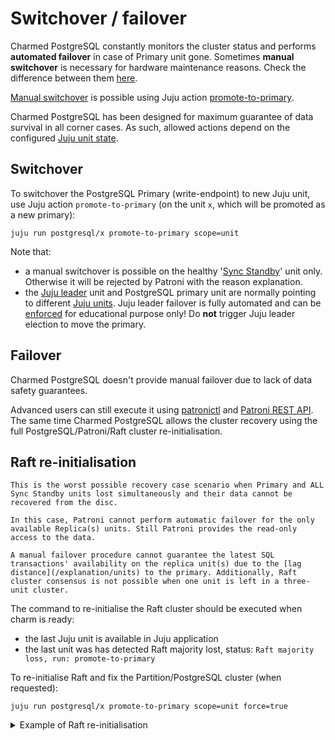 # Switchover / failover

Charmed PostgreSQL constantly monitors the cluster status and performs **automated failover** in case of Primary unit gone. Sometimes **manual switchover** is necessary for hardware maintenance reasons. Check the difference between them [here](https://dbvisit.com/blog/difference-between-failover-vs-switchover).

[Manual switchover](https://en.wikipedia.org/wiki/Switchover) is possible using Juju action [promote-to-primary](https://charmhub.io/postgresql/actions#promote-to-primary). 

Charmed PostgreSQL has been designed for maximum guarantee of data survival in all corner cases. As such, allowed actions depend on the configured [Juju unit state](/explanation/units).

## Switchover 

To switchover the PostgreSQL Primary (write-endpoint) to new Juju unit, use Juju action `promote-to-primary` (on the unit `x`, which will be promoted as a new primary):

```text
juju run postgresql/x promote-to-primary scope=unit
```

Note that:
* a manual switchover is possible on the healthy '[Sync Standby](/explanation/units)' unit only. Otherwise it will be rejected by Patroni with the reason explanation.
* the [Juju leader](https://documentation.ubuntu.com/juju/3.6/reference/unit/#leader-unit) unit and PostgreSQL primary unit are normally pointing to different [Juju units](https://documentation.ubuntu.com/juju/3.6/reference/unit/). Juju leader failover is fully automated and can be [enforced](https://github.com/canonical/jhack?tab=readme-ov-file#elect) for educational purpose only! Do **not** trigger Juju leader election to move the primary.

## Failover

Charmed PostgreSQL doesn't provide manual failover due to lack of data safety guarantees.

Advanced users can still execute it using [patronictl](/reference/troubleshooting/cli-helpers) and [Patroni REST API](/reference/troubleshooting/cli-helpers). The same time Charmed PostgreSQL allows the cluster recovery using the full PostgreSQL/Patroni/Raft cluster re-initialisation.

## Raft re-initialisation

```{caution}
This is the worst possible recovery case scenario when Primary and ALL Sync Standby units lost simultaneously and their data cannot be recovered from the disc. 

In this case, Patroni cannot perform automatic failover for the only available Replica(s) units. Still Patroni provides the read-only access to the data.

A manual failover procedure cannot guarantee the latest SQL transactions' availability on the replica unit(s) due to the [lag distance](/explanation/units) to the primary. Additionally, Raft cluster consensus is not possible when one unit is left in a three-unit cluster. 
```

The command to re-initialise the Raft cluster should be executed when charm is ready:
* the last Juju unit is available in Juju application
* the last unit was has detected Raft majority lost, status: `Raft majority loss, run: promote-to-primary`

To re-initialise Raft and fix the Partition/PostgreSQL cluster (when requested):

```text
juju run postgresql/x promote-to-primary scope=unit force=true
```

<details><summary>Example of Raft re-initialisation</summary>

Deploy PostgreSQL 3 units:

```text
> juju deploy postgresql --channel 16/stable --config synchronous_node_count=1

> juju status 
Model       Controller  Cloud/Region         Version  SLA          Timestamp
postgresql  lxd         localhost/localhost  3.6.5    unsupported  14:50:19+02:00

App         Version  Status  Scale  Charm       Channel  Rev  Exposed  Message
postgresql  14.17    active      3  postgresql  14/edge  615  no       

Unit           Workload  Agent  Machine  Public address  Ports     Message
postgresql/0*  active    idle   0        10.189.210.53   5432/tcp  
postgresql/1   active    idle   1        10.189.210.166  5432/tcp  
postgresql/2   active    idle   2        10.189.210.188  5432/tcp  Primary

Machine  State    Address         Inst id        Base          AZ  Message
0        started  10.189.210.53   juju-422c1a-0  ubuntu@22.04      Running
1        started  10.189.210.166  juju-422c1a-1  ubuntu@22.04      Running
2        started  10.189.210.188  juju-422c1a-2  ubuntu@22.04      Running
```

Find the current primary/standby/replica:

```text
> juju ssh postgresql/0
ubuntu@juju-422c1a-0:~$ sudo patronictl -c /var/snap/charmed-postgresql/current/etc/patroni/patroni.yaml list
+ Cluster: postgresql (7499430436963402504) ---+-----------+----+-----------+
| Member       | Host           | Role         | State     | TL | Lag in MB |
+--------------+----------------+--------------+-----------+----+-----------+
| postgresql-0 | 10.189.210.53  | Sync Standby | streaming |  3 |         0 |
| postgresql-1 | 10.189.210.166 | Replica      | streaming |  3 |         0 |
| postgresql-2 | 10.189.210.188 | Leader       | running   |  3 |           |
+--------------+----------------+--------------+-----------+----+-----------+
```

Kill the leader and sync standby machines:

```text
> lxc stop --force juju-422c1a-0  && lxc stop --force juju-422c1a-2

> juju status 
Model       Controller  Cloud/Region         Version  SLA          Timestamp
postgresql  lxd         localhost/localhost  3.6.5    unsupported  14:54:40+02:00

App         Version  Status  Scale  Charm       Channel  Rev  Exposed  Message
postgresql  14.17    active    1/3  postgresql  14/edge  615  no       

Unit           Workload  Agent  Machine  Public address  Ports     Message
postgresql/0   unknown   lost   0        10.189.210.53   5432/tcp  agent lost, see 'juju show-status-log postgresql/0'
postgresql/1*  active    idle   1        10.189.210.166  5432/tcp  <<<<<<<<< Replica unit left only
postgresql/2   unknown   lost   2        10.189.210.188  5432/tcp  agent lost, see 'juju show-status-log postgresql/2'

Machine  State    Address         Inst id        Base          AZ  Message
0        down     10.189.210.53   juju-422c1a-0  ubuntu@22.04      Running
1        started  10.189.210.166  juju-422c1a-1  ubuntu@22.04      Running
2        down     10.189.210.188  juju-422c1a-2  ubuntu@22.04      Running
```

At this stage it is recommended to restore the lost nodes, they will rejoin the cluster automatically once Juju detects their availability.

To start Raft re-initialisation, remove DEAD machines as a signal to charm that they cannot be restored/started and no risks for split-brain:

```text
> juju remove-machine --force 0 
WARNING This command will perform the following actions:
will remove machine 0
- will remove unit postgresql/0
- will remove storage pgdata/0
Continue [y/N]? y

> juju remove-machine --force 2
WARNING This command will perform the following actions:
will remove machine 2
- will remove unit postgresql/2
- will remove storage pgdata/2
Continue [y/N]? y
```

Check the status to ensure `Raft majority loss`:

```text
> juju status
...
Unit           Workload  Agent      Machine  Public address  Ports     Message
postgresql/1*  blocked   executing  1        10.189.210.166  5432/tcp  Raft majority loss, run: promote-to-primary
...
```

Start Raft re-initialisation:

```text
> juju run postgresql/1 promote-to-primary scope=unit force=true
```

Wait for re-initiation to be completed:

```
> juju status
...
Unit           Workload     Agent      Machine  Public address  Ports     Message
postgresql/1*  maintenance  executing  3        10.189.210.166  5432/tcp  (promote-to-primary) Reinitialising raft
...
```

At the end, the primary until is back:

```text
> juju status
Model       Controller  Cloud/Region         Version  SLA          Timestamp
postgresql  lxd         localhost/localhost  3.6.5    unsupported  15:03:12+02:00

App         Version  Status  Scale  Charm       Channel  Rev  Exposed  Message
postgresql  14.17    active      1  postgresql  14/edge  615  no       

Unit           Workload  Agent  Machine  Public address  Ports     Message
postgresql/1*  active    idle   1        10.189.210.166  5432/tcp  Primary

Machine  State    Address         Inst id        Base          AZ  Message
1        started  10.189.210.166  juju-422c1a-1  ubuntu@22.04      Running
```

Scale application to 3+ units to complete HA recovery:

```text
> juju add-unit postgresql -n 2
```

The healthy status:
```text
> juju status
Model       Controller  Cloud/Region         Version  SLA          Timestamp
postgresql  lxd         localhost/localhost  3.6.5    unsupported  15:09:56+02:00

App         Version  Status  Scale  Charm       Channel  Rev  Exposed  Message
postgresql  14.17    active      3  postgresql  14/edge  615  no       

Unit           Workload  Agent  Machine  Public address  Ports     Message
postgresql/1*  active    idle   1        10.189.210.166  5432/tcp  Primary
postgresql/3   active    idle   3        10.189.210.124  5432/tcp  
postgresql/4   active    idle   4        10.189.210.178  5432/tcp  

Machine  State    Address         Inst id        Base          AZ  Message
1        started  10.189.210.166  juju-422c1a-1  ubuntu@22.04      Running
3        started  10.189.210.124  juju-422c1a-3  ubuntu@22.04      Running
4        started  10.189.210.178  juju-422c1a-4  ubuntu@22.04      Running
```
</details>

